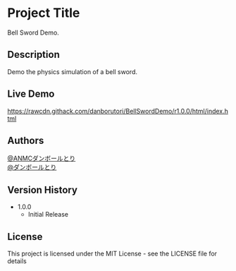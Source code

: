 # Project Title

Bell Sword Demo.

## Description

Demo the physics simulation of a bell sword.

## Live Demo
https://rawcdn.githack.com/danborutori/BellSwordDemo/r1.0.0/html/index.html

## Authors

[@ANMCダンボールとり](https://twitter.com/lamylanmc) <br />
[@ダンボールとり](https://twitter.com/danborutori)

## Version History

* 1.0.0
    * Initial Release

## License

This project is licensed under the MIT License - see the LICENSE file for details
